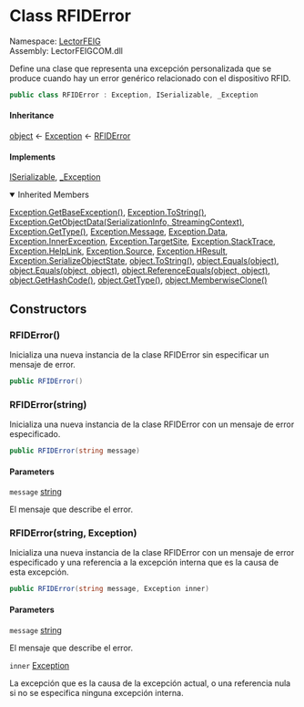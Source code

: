 # <a id="LectorFEIG_RFIDError"></a> Class RFIDError

Namespace: [LectorFEIG](LectorFEIG.md)  
Assembly: LectorFEIGCOM.dll  

Define una clase que representa una excepción personalizada que se produce cuando hay un error genérico relacionado con el dispositivo RFID.

```csharp
public class RFIDError : Exception, ISerializable, _Exception
```

#### Inheritance

[object](https://learn.microsoft.com/dotnet/api/system.object) ← 
[Exception](https://learn.microsoft.com/dotnet/api/system.exception) ← 
[RFIDError](LectorFEIG.RFIDError.md)

#### Implements

[ISerializable](https://learn.microsoft.com/dotnet/api/system.runtime.serialization.iserializable), 
[\_Exception](https://learn.microsoft.com/dotnet/api/system.runtime.interopservices.\_exception)

<details open>
  <summary> Inherited Members </summary>

[Exception.GetBaseException\(\)](https://learn.microsoft.com/dotnet/api/system.exception.getbaseexception), 
[Exception.ToString\(\)](https://learn.microsoft.com/dotnet/api/system.exception.tostring), 
[Exception.GetObjectData\(SerializationInfo, StreamingContext\)](https://learn.microsoft.com/dotnet/api/system.exception.getobjectdata), 
[Exception.GetType\(\)](https://learn.microsoft.com/dotnet/api/system.exception.gettype), 
[Exception.Message](https://learn.microsoft.com/dotnet/api/system.exception.message), 
[Exception.Data](https://learn.microsoft.com/dotnet/api/system.exception.data), 
[Exception.InnerException](https://learn.microsoft.com/dotnet/api/system.exception.innerexception), 
[Exception.TargetSite](https://learn.microsoft.com/dotnet/api/system.exception.targetsite), 
[Exception.StackTrace](https://learn.microsoft.com/dotnet/api/system.exception.stacktrace), 
[Exception.HelpLink](https://learn.microsoft.com/dotnet/api/system.exception.helplink), 
[Exception.Source](https://learn.microsoft.com/dotnet/api/system.exception.source), 
[Exception.HResult](https://learn.microsoft.com/dotnet/api/system.exception.hresult), 
[Exception.SerializeObjectState](https://learn.microsoft.com/dotnet/api/system.exception.serializeobjectstate), 
[object.ToString\(\)](https://learn.microsoft.com/dotnet/api/system.object.tostring), 
[object.Equals\(object\)](https://learn.microsoft.com/dotnet/api/system.object.equals\#system\-object\-equals\(system\-object\)), 
[object.Equals\(object, object\)](https://learn.microsoft.com/dotnet/api/system.object.equals\#system\-object\-equals\(system\-object\-system\-object\)), 
[object.ReferenceEquals\(object, object\)](https://learn.microsoft.com/dotnet/api/system.object.referenceequals), 
[object.GetHashCode\(\)](https://learn.microsoft.com/dotnet/api/system.object.gethashcode), 
[object.GetType\(\)](https://learn.microsoft.com/dotnet/api/system.object.gettype), 
[object.MemberwiseClone\(\)](https://learn.microsoft.com/dotnet/api/system.object.memberwiseclone)

</details>

## Constructors

### <a id="LectorFEIG_RFIDError__ctor"></a> RFIDError\(\)

Inicializa una nueva instancia de la clase RFIDError sin especificar un mensaje de error.

```csharp
public RFIDError()
```

### <a id="LectorFEIG_RFIDError__ctor_System_String_"></a> RFIDError\(string\)

Inicializa una nueva instancia de la clase RFIDError con un mensaje de error especificado.

```csharp
public RFIDError(string message)
```

#### Parameters

`message` [string](https://learn.microsoft.com/dotnet/api/system.string)

El mensaje que describe el error.

### <a id="LectorFEIG_RFIDError__ctor_System_String_System_Exception_"></a> RFIDError\(string, Exception\)

Inicializa una nueva instancia de la clase RFIDError con un mensaje de error especificado y una referencia a la excepción interna que es la causa de esta excepción.

```csharp
public RFIDError(string message, Exception inner)
```

#### Parameters

`message` [string](https://learn.microsoft.com/dotnet/api/system.string)

El mensaje que describe el error.

`inner` [Exception](https://learn.microsoft.com/dotnet/api/system.exception)

La excepción que es la causa de la excepción actual, o una referencia nula si no se especifica ninguna excepción interna.


